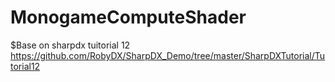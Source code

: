 # MonogameComputeShader


$Base on sharpdx tuitorial 12
https://github.com/RobyDX/SharpDX_Demo/tree/master/SharpDXTutorial/Tutorial12
